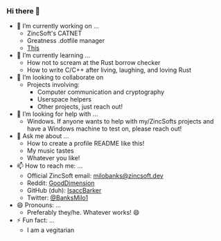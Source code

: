 ### Hi there 👋

- 🔭 I’m currently working on ...
    - ZincSoft's CATNET
    - Greatness .dotfile manager
    - [This](https://www.youtube.com/watch?v=dQw4w9WgXcQ)
- 🌱 I’m currently learning ...
    - How not to scream at the Rust borrow checker
    - How to write C/C++ after living, laughing, and loving Rust
- 👯 I’m looking to collaborate on
    - Projects involving:
      - Computer communication and cryptography
      - Userspace helpers
      - Other projects, just reach out!
- 🤔 I’m looking for help with ...
    - Windows. If anyone wants to help with my/ZincSofts projects and have a Windows machine to test on, please reach out!
- 💬 Ask me about ...
    - How to create a profile README like this!
    - My music tastes
    - Whatever you like!
- 📫 How to reach me: ...
    - Official ZincSoft email: milobanks@zincsoft.dev
    - Reddit: [GoodDimension](reddit.com/u/GoodDimension)
    - GitHub (duh): [IsaccBarker](github.com/IsaccBarker)
    - Twitter: [@BanksMilo1](https://twitter.com/BanksMilo1)
- 😄 Pronouns: ...
    - Preferably they/he. Whatever works! 😄
- ⚡ Fun fact: ...
    - I am a vegitarian
